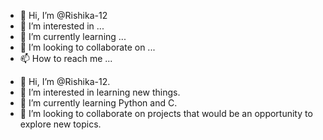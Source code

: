 - 👋 Hi, I’m @Rishika-12
- 👀 I’m interested in ...
- 🌱 I’m currently learning ...
- 💞️ I’m looking to collaborate on ...
- 📫 How to reach me ...

<!---
Rishika-12/Rishika-12 is a ✨ special ✨ repository because its `README.md` (this file) appears on your GitHub profile.
You can click the Preview link to take a look at your changes.
--->
- 👋 Hi, I’m @Rishika-12.
- 👀 I’m interested in learning new things.
- 🌱 I’m currently learning Python and C.
- 💞️ I’m looking to collaborate on projects that would be an opportunity to explore new topics.
